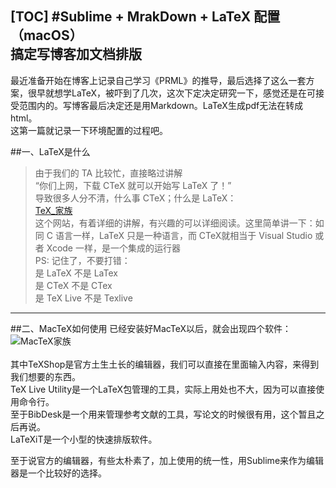 [TOC]
#Sublime + MrakDown + LaTeX 配置（macOS）<br> 搞定写博客加文档排版
---
最近准备开始在博客上记录自己学习《PRML》的推导，最后选择了这么一套方案，很早就想学LaTeX，被吓到了几次，这次下定决定研究一下，感觉还是在可接受范围内的。写博客最后决定还是用Markdown。LaTeX生成pdf无法在转成html。 <br> 这第一篇就记录一下环境配置的过程吧。

##一、LaTeX是什么
>由于我们的 TA 比较忙，直接略过讲解<br>
“你们上网，下载 CTeX 就可以开始写 LaTeX 了！”<br>
导致很多人分不清，什么事 CTeX；什么是 LaTeX：<br>
[TeX_家族](https://liam0205.me/2014/09/08/latex-introduction/)<br>
这个网站，有着详细的讲解，有兴趣的可以详细阅读。这里简单讲一下：如同 C 语言一样，LaTeX 只是一种语言，而 CTeX就相当于 Visual Studio 或者 Xcode 一样，是一个集成的运行器<br>
PS: 记住了，不要打错：<br>
是 LaTeX 不是 LaTex<br>
是 CTeX 不是 CTex<br>
是 TeX Live 不是 Texlive<br>
---
##二、MacTeX如何使用
已经安装好MacTeX以后，就会出现四个软件：<br>
![MacTeX家族](/Users/chijunhui/Desktop/sigeruanjian.png "四大软件")<br><br>
其中TeXShop是官方土生土长的编辑器，我们可以直接在里面输入内容，来得到我们想要的东西。<br>
TeX Live Utility是一个LaTeX包管理的工具，实际上用处也不大，因为可以直接使用命令行。<br>
至于BibDesk是一个用来管理参考文献的工具，写论文的时候很有用，这个暂且之后再说。<br>
LaTeXiT是一个小型的快速排版软件。<br>

至于说官方的编辑器，有些太朴素了，加上使用的统一性，用Sublime来作为编辑器是一个比较好的选择。